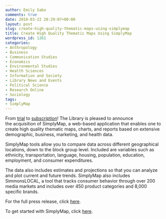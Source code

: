 ```yaml
---
author: Emily Sabo
comments: true
date: 2010-03-22 20:29:07+00:00
layout: post
slug: create-high-quality-thematic-maps-using-simplymap
title: Create High Quality Thematic Maps Using SimplyMap
wordpress_id: 1261
categories:
- Anthropology
- Business
- Communication Studies
- Economics
- Environmental Studies
- Health Sciences
- Information and Society
- Library News and Events
- Political Science
- Research Online
- Sociology
tags:
- SimplyMap
---
```


From [trial](http://www.lib.neu.edu/snippets/?p=683) to [subscription](http://www.lib.neu.edu/online_research/articles/simplymap/index.php)! The Library is pleased to announce the acquisition of SimplyMap, a web-based application that enables one to create high quality thematic maps, charts, and reports based on extensive demographic, business, marketing, and health data.

SimplyMap tools allow you to compare data across different geographical locations, down to the block group level. Included are variables such as ethnicity, transportation, language, housing, population, education, employment, and consumer expenditures. 

The data also includes estimates and projections so that you can analyze and plot current and future trends. SimplyMap also includes SimmonsLOCAL, a tool that tracks consumer behavior through over 200 media markets and includes over 450 product categories and 8,000 specific brands.

For the full press release, click [here](http://www.lib.neu.edu/about_us/news_events/press_room/create_high_quality/).

To get started with SimplyMap, click [here](http://www.lib.neu.edu/online_research/articles/simplymap/index.php).
